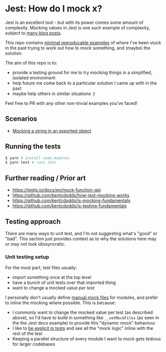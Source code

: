 # Jest: How do I mock x?

Jest is an excellent tool - but with its power comes some amount of complexity. Mocking values in Jest is one such example of complexity, subject to [many blog posts](https://www.google.com/search?q=jest+mock+site%3Amedium.com).

This repo contains [minimal reproducable examples](https://stackoverflow.com/help/minimal-reproducible-example) of where I've been stuck in the past trying to work out how to mock something, and (maybe) the solution.

The aim of this repo is to:

- provide a testing ground for me to try mocking things in a simplified, isolated environment
- help future me come back to a particular solution I came up with in the past
- maybe help others in similar situations :)

Feel free to PR with any other non-trivial examples you've faced!

## Scenarios

- [Mocking a string in an exported object](./src/string-in-exported-object)

## Running the tests

```bash
$ yarn # install node_modules
$ yarn test # runs Jest
```

## Further reading / Prior art

- https://jestjs.io/docs/en/mock-function-api
- https://github.com/kentcdodds/how-jest-mocking-works
- https://github.com/kentcdodds/js-mocking-fundamentals
- https://github.com/kentcdodds/js-testing-fundamentals

## Testing approach

There are many ways to unit test, and I'm not suggesting what's "good" or "bad". This section just provides context as to why the solutions here may or may not look idiosyncratic.

### Unit testing setup

For the most part, test files usually:

- import something once at the top level
- have a bunch of unit tests over that imported thing
- want to change a mocked value _per test_

I personally don't usually define [manual mock files](https://jestjs.io/docs/en/manual-mocks#mocking-user-modules) for modules, and prefer to inline the mocking where possible. This is because:

- I commonly want to change the mocked value per test (as described above), so I'd have to build in something like `__setMockFiles` (as seen in the the Jest docs example) to provide this "dynamic mock" behaviour.
- I like to [be explicit in tests](https://testing.googleblog.com/2014/07/testing-on-toilet-dont-put-logic-in.html) and see all the "mock logic" inline with the rest of the test
- Keeping a parallel structure of every module I want to mock gets tedious for larger codebases